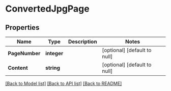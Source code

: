 # ConvertedJpgPage

## Properties
Name | Type | Description | Notes
------------ | ------------- | ------------- | -------------
**PageNumber** | **integer** |  | [optional] [default to null]
**Content** | **string** |  | [optional] [default to null]

[[Back to Model list]](../README.md#documentation-for-models) [[Back to API list]](../README.md#documentation-for-api-endpoints) [[Back to README]](../README.md)


